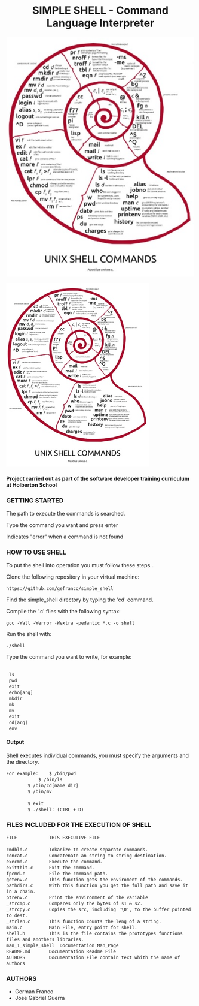 <h1 align="center">SIMPLE SHELL - Command Language Interpreter</h1>

<p align="center">
  <img src="https://github.com/gefranco/simple_shell/blob/master/Shell.jpg"
       alt="shell"
       width="500"
  >
</p>


![Holberton Logo](Shell.jpg)

#### Project carried out as part of the software developer training curriculum at Holberton School

### GETTING STARTED

The path to execute the commands is searched.

Type the command you want and press enter

Indicates "error" when a command is not found

### HOW TO USE SHELL

To put the shell into operation you must follow these steps...

Clone the following repository in your virtual machine:

```
https://github.com/gefranco/simple_shell
```

Find the simple_shell directory by typing the 'cd' command.

Compile the '.c' files with the following syntax:

```
gcc -Wall -Werror -Wextra -pedantic *.c -o shell
```

Run the shell with:

```
./shell
```

Type the command you want to write, for example:

```

 ls
 pwd
 exit
 echo[arg]
 mkdir
 mk
 mv
 exit
 cd[arg]
 env
```

#### Output

Shell executes individual commands, you must specify the arguments and the directory.

```
For example:	$ /bin/pwd
    		$ /bin/ls
		$ /bin/cd[name dir]
		$ /bin/mv

		$ exit
		$ ./shell: (CTRL + D)
```

### FILES INCLUDED FOR THE EXECUTION OF SHELL

```
FILE			THIS EXECUTIVE FILE

cmdbld.c		Tokanize to create separate commands.
concat.c		Concatenate an string to string destination.
execmd.c		Execute the command.
exittblt.c		Exit the command.
fpcmd.c			File the command path.
getenv.c		This function gets the enviroment of the commands.
pathdirs.c		With this function you get the full path and save it in a chain.
ptrenv.c		Print the environment of the variable
_strcmp.c		Compares only the bytes of s1 & s2.
_strcpy.c		Copies the src, including '\0', to the buffer pointed to dest.
_strlen.c		This function counts the leng of a string.
main.c			Main File, entry point for shell.
shell.h			This is the file contains the prototypes functions files and anothers libraries.
man_1_simple_shell	Documentation Man_Page
README.md		Documentation Readme File
AUTHORS			Documentation File contain text whith the name of authors

```

### AUTHORS

* German Franco 
* Jose Gabriel Guerra
